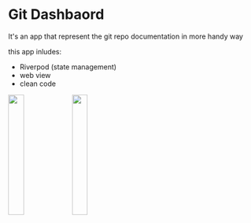 # Git Dashbaord

It's an app that represent the git repo documentation in more handy way

this app inludes:

* Riverpod (state management)
* web view
* clean code


<img src="https://user-images.githubusercontent.com/50797015/209681006-7eafe78b-e596-48e9-9977-c383e6235fb8.png" height=25% />
<img src="https://user-images.githubusercontent.com/50797015/209681129-cf5dbd91-cf57-4830-aa8e-7e33b3f1d56d.png" height="25%"/>
